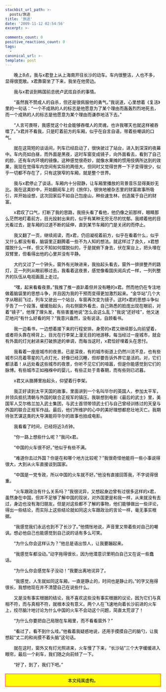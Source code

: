 ```yaml
---
stackbit_url_path: >-
  posts/旅途
title: '旅途'
date: '2009-11-12 02:54:56'
excerpt: >-
  
comments_count: 0
positive_reactions_count: 0
tags: 
  - 
canonical_url: >-
template: post
---
```

<div style="TEXT-INDENT: 2em; COLOR: black"><p>晚上8点，我与x君登上从上海南开往长沙的动车。车内很整洁，人也不多，显得很宽敞。x君靠窗坐了下来，我坐在他旁边。</p><p>我与x君谈到韩国前总统卢武炫自杀的事情。</p><p>“虽然我不赞成人的自杀，但还是很佩服他的勇气。”我说道，心里想着《复活》里的一句话：“一个不成熟的人的标志是他愿意为了某个理由而轰轰烈烈地死去，而一个成熟的人的标志是他愿意为某个理由而谦恭地活下去。”</p><p>“人言可畏呀，我感觉这个社会能够吞噬人的灵魂，也许我哪天也就这样被吞噬了。”x君并不看我，只是盯着前方的车厢，似乎在自言自语，带着些嘲讽的口气。</p><p>就在这简短的谈话间，列车已经启动了，很快驶过了站台，进入到深深的夜幕中。车内亮如白昼，而外面是黑夜，这时车窗变成镜子，向外面看去，看到了自己的脸，还有车内环境的镜像。这种感觉很奇妙，就像水果摊的惯用伎俩所达到的效果，我现在觉得车内空间有实际的两倍大，但同时又觉得世界一下子变得很少，似乎一切都不存在了，只有这狭窄的车厢，就是整个世界。</p><p>我与x君停止了谈话，车厢内十分寂静，让车厢里播放的背景音乐显得美妙无比。我在这美妙中，开始翻阅车上的《旅伴》，很快地被杂志里的财富故事所吸引，并开始设想，这次回家后不如自己包座山，种些速生林，创造属于自己的财富。</p><p>x君叹了口气，打断了我的思路，我扭头看了看他，他仍像之前那样，眼睛那么茫然地盯着前方，目光投射出来的，似乎有某种无穷无尽的忧郁。我顺着他的目光看过去，是车厢的过道不断的延伸，直到某节车厢的门是关闭的而停止。</p><p>我又翻了一页，继续阅读，而x君，仍旧凝视着前方，似乎在看着什么，似乎又什么都没有看，脑袋里正翻腾着一些不为人知的想法。就这样过了良久，x君想摆脱什么一样，但又不知如何摆脱似的，于是就俯下身去，伏在案台上，把头埋在双臂里，但看得出他的心里并没有平静。</p><p>大约又过了一个钟头，窗外有光映进来，我抬起头看去，窗外一排排整齐的路灯，正一列列从眼前移过去，我看着这夜景，感觉像看国庆阅兵式一样，一列列整齐的队伍从电视画面上走过。</p><p>“嘿，起来看看夜景。”我推了推一直趴着但并没有睡的x君。然而他仍在专注地做着脑袋里的思想斗争，并且因为我的干预而变得更加激烈起来。“金华站”几个大字从眼前飞过，列车又驶出一个站台，车窗再次变为镜子。这时x君的思想斗争似乎告了一个段落，缓缓抬起头，向右侧窗外看去，自己熟悉的脸庞出现在眼前，对着“镜子”，他理了理头发，有些害羞地说“怎么会这么乱？”我说“还好哇”，他又迷茫地问“有什么好看的阿？”我意兴盎然，没有说话，自顾看书。</p><p>我一边看书，一边想着接下来的行程安排。身旁的x君又继续那么向前望着，或者将头靠在椅背上，目光在行李架上漫无目的地游移。每当经过一座城市，就会有外面的灯光射进来打破旅途的单调，而每当这时，x君恰好埋着头在思忖。</p><p>我看着一座座城市的夜景。已是深夜，有的城市街道上仍然川流不息，也有些城市只亮着零星的几点灯光，好像已经沉睡，但却要告诉外界它是活的。对，它们都活着！从远处看这些城市的夜景，你听不见它们的喧嚣，但是你能感觉到它们的脉博。有些城市正如襁褓中的婴儿，有些正处于青春期，而有些则已迟暮。</p><p>x君又从胳膊里抬起头，仰望着行李架。</p><p>我正好读到太平天国的故事，里面讲到一个名叫华尔的英国人，参加太平军，并领兵抵抗清朝与外国的联合正规军的镇压。我联想到电影《最后的武士》里，美国军人艾尔格兰加入武士集团，与武士首领带领武士们与自己曾经训练过的天皇与外国的联合正规军作战。最后，他们所维护的心中的美好理想都悲壮地灭亡。我期待张艺谋这类的大导演能将华尔的故事也拍成电影。</p><p>我看看了时间，已经将近3点钟。</p><p>“你一路上想些什么呢？”我问x君。</p><p>“中国的火车很不好。”他似乎有些不满。</p><p>“难道你去过外国？你是在和哪个地方比较呢？”我很奇怪他能将一些小事说得很大，大到从火车直接谈到国家。</p><p>“中国是一党专政，所以中国的火车就不好。”他没有直接回答我，不字说得很重。</p><p>“火车跟政治有什么关系吗？”我很诧异，又想起身边曾有过很多这样的x君，虽然身在中国，但并不足够了解中国的现状，对外国更是和我一样，从来就没有去过，身边也没有海归朋友。但是对这些都不了解的事物，他们能够做出一些评论，得出一些结论，而实际上这些结论就如同这火车跟政治的言论一样，毫无事实根据。</p><p>“我感觉我们永远也到不了长沙了。”他惆怅地说，声音里又带着些对自己的嘲讽。想必他自己也能感觉到自己说的话有多么可笑。</p><p>“为什么你会这样认为？”他总是语出惊人，让我要蹦起来。</p><p>“我感觉车都没动。”动字拖得很长，因为他潜意识里明白自己又在说一些蠢话。</p><p>“为什么你会感觉车子没动！”我要出离地诧异了。</p><p>“我感觉，人生就如同这车厢，一直是静止的，时间也是静止的。”的字又拖得很长，我想他现在并不清楚自己在说些什么。</p><p>又是没有事实根据的结论，我不喜欢这些没有事实根据的议论，因为它们与真相不符，而与真相不符，就根本没有意义。两个人在飞速地向着长沙前进的火车上，绞尽脑汁地讨论为什么中国的火车不会动这个问题，简直太荒谬了！</p><p>“为什么你要把自己局限在车厢里，而不看看窗外？”</p><p>“看过了，看不到什么哇。”他看着我疑惑地说，还用手摸摸自己的脑勺，让我想起“丈二的和尚摸不着头脑”这句话。</p><p>就在这时，窗外又有灯光照进来，火车慢了下来，“长沙站”三个大字缓缓进入眼帘，最后一个刹车，我们随之向前倾了一下。</p><p>“好了，到了，我们下吧。”</p></div><div style="BORDER-BOTTOM: red 1px solid; TEXT-ALIGN: center; BORDER-LEFT: red 1px solid; PADDING-BOTTOM: 10px; BACKGROUND-COLOR: yellow; MARGIN: 20px 0px; PADDING-LEFT: 10px; PADDING-RIGHT: 10px; COLOR: black; BORDER-TOP: red 1px solid; BORDER-RIGHT: red 1px solid; PADDING-TOP: 10px">本文纯属虚构。</div>